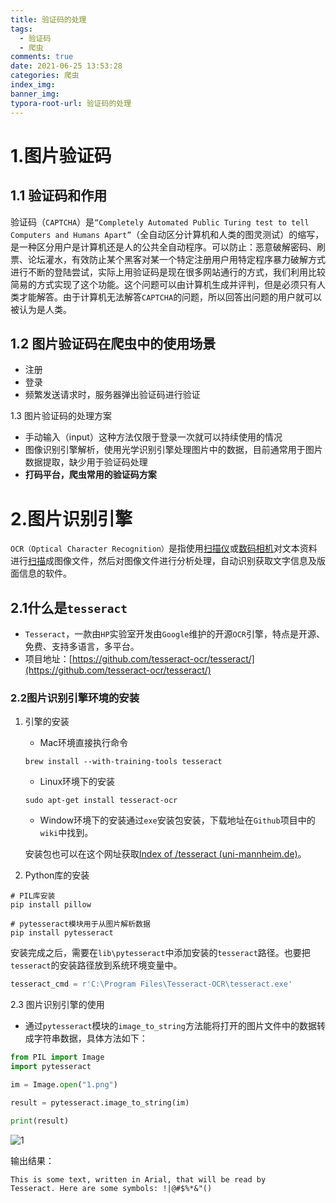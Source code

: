 ```yaml
---
title: 验证码的处理
tags:
  - 验证码
  - 爬虫
comments: true
date: 2021-06-25 13:53:28
categories: 爬虫
index_img:
banner_img:
typora-root-url: 验证码的处理
---
```


# 1.图片验证码

## 1.1 验证码和作用

验证码（`CAPTCHA`）是`“Completely Automated Public Turing test to tell Computers and Humans Apart”`（全自动区分计算机和人类的图灵测试）的缩写，是一种区分用户是计算机还是人的公共全自动程序。可以防止：恶意破解密码、刷票、论坛灌水，有效防止某个黑客对某一个特定注册用户用特定程序暴力破解方式进行不断的登陆尝试，实际上用验证码是现在很多网站通行的方式，我们利用比较简易的方式实现了这个功能。这个问题可以由计算机生成并评判，但是必须只有人类才能解答。由于计算机无法解答`CAPTCHA`的问题，所以回答出问题的用户就可以被认为是人类。

## 1.2 图片验证码在爬虫中的使用场景

- 注册
- 登录
- 频繁发送请求时，服务器弹出验证码进行验证

1.3 图片验证码的处理方案

- 手动输入（input）这种方法仅限于登录一次就可以持续使用的情况
- 图像识别引擎解析，使用光学识别引擎处理图片中的数据，目前通常用于图片数据提取，缺少用于验证码处理
- **打码平台，爬虫常用的验证码方案**

# 2.图片识别引擎

`OCR（Optical Character Recognition）`是指使用[扫描仪](https://baike.baidu.com/item/扫描仪)或[数码相机](https://baike.baidu.com/item/数码相机)对文本资料进行[扫描](https://baike.baidu.com/item/扫描)成图像文件，然后对图像文件进行分析处理，自动识别获取文字信息及版面信息的软件。

## 2.1什么是`tesseract`

- `Tesseract`，一款由`HP`实验室开发由`Google`维护的开源`OCR`引擎，特点是开源、免费、支持多语言，多平台。
- 项目地址：[https://github.com/tesseract-ocr/tesseract/](https://github.com/tesseract-ocr/tesseract/)

### 2.2图片识别引擎环境的安装

1. 引擎的安装

   - Mac环境直接执行命令

   ```shell
   brew install --with-training-tools tesseract
   ```

   - Linux环境下的安装

   ```she
   sudo apt-get install tesseract-ocr
   ```

   - Window环境下的安装通过`exe`安装包安装，下载地址在`Github`项目中的`wiki`中找到。

   安装包也可以在这个网址获取[Index of /tesseract (uni-mannheim.de)](https://digi.bib.uni-mannheim.de/tesseract/)。
   
2. Python库的安装

```pytho 
# PIL库安装
pip install pillow

# pytesseract模块用于从图片解析数据
pip install pytesseract
```
安装完成之后，需要在`lib\pytesseract`中添加安装的`tesseract`路径。也要把`tesseract`的安装路径放到系统环境变量中。

```python
tesseract_cmd = r'C:\Program Files\Tesseract-OCR\tesseract.exe'
```

2.3 图片识别引擎的使用

- 通过`pytesseract`模块的`image_to_string`方法能将打开的图片文件中的数据转成字符串数据，具体方法如下：

```python
from PIL import Image
import pytesseract

im = Image.open("1.png")

result = pytesseract.image_to_string(im)

print(result)

```

![1](/1.png)

输出结果：

```pytho
This is some text, written in Arial, that will be read by
Tesseract. Here are some symbols: !|@#$%*&"()
```













[//]:#(设置表格整体居中显示)
<style>
    table
    {
        margin: auto;
        font-size: 80%;
    }
</style>


